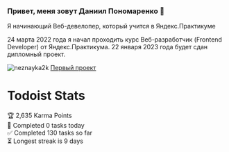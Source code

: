 ### Привет, меня зовут Даниил Пономаренко 👋
Я начинающий Веб-девелопер, который учится в Яндекс.Практикуме
<p>24 марта 2022 года я начал проходить курс Веб-разработчик (Frontend Developer) от Яндекс.Практикума. 
  22 января 2023 года будет сдан дипломный проект.</p>
<p align="left"> <img src="https://github-readme-stats.vercel.app/api?username=neznayka2k&show_icons=true&theme=material" alt="neznayka2k" />
  <a href="neznayka2k.github.io/how-to-learn/">Первый проект</a>

  # Todoist Stats

<!-- TODO-IST:START -->
🏆  2,635 Karma Points           
🌸  Completed 0 tasks today           
✅  Completed 130 tasks so far           
⏳  Longest streak is 9 days
<!-- TODO-IST:END -->
